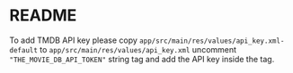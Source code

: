 README
======

To add TMDB API key please copy `app/src/main/res/values/api_key.xml-default` to `app/src/main/res/values/api_key.xml`
uncomment `"THE_MOVIE_DB_API_TOKEN"` string tag and add the API key inside the tag.
